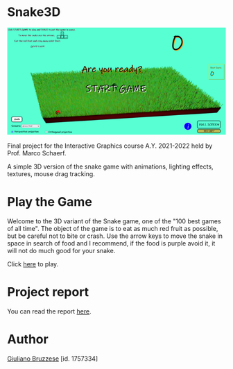 # Snake3D

![image](https://github.com/SapienzaInteractiveGraphicsCourse/final-project-giulianobruzzese/blob/main/images/Game%20homepage.png)

Final project for the Interactive Graphics course A.Y. 2021-2022 held by Prof. Marco Schaerf.

A simple 3D version of the snake game with animations, lighting effects, textures, mouse drag tracking.

# Play the Game

Welcome to the 3D variant of the Snake game, one of the "100 best games of all time". The object of the game is to eat as much red fruit as possible, but be careful not to bite or crash. Use the arrow keys to move the snake in space in search of food and I recommend, if the food is purple avoid it, it will not do much good for your snake.

Click [here](https://sapienzainteractivegraphicscourse.github.io/final-project-giulianobruzzese/) to play.


# Project report

You can read the report [here](https://github.com/SapienzaInteractiveGraphicsCourse/final-project-giulianobruzzese/blob/main/Final%20Project.pdf).

# Author

[Giuliano Bruzzese](https://github.com/GiulianoBruzzese) [id. 1757334]
